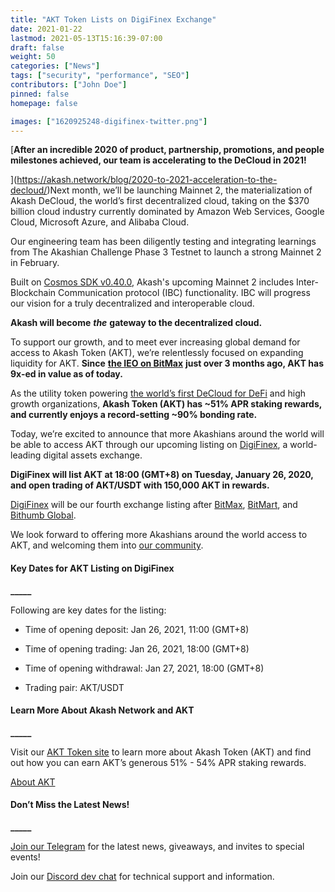 ```yaml
---
title: "AKT Token Lists on DigiFinex Exchange"
date: 2021-01-22
lastmod: 2021-05-13T15:16:39-07:00
draft: false
weight: 50
categories: ["News"]
tags: ["security", "performance", "SEO"]
contributors: ["John Doe"]
pinned: false
homepage: false

images: ["1620925248-digifinex-twitter.png"]
---
```

  
[**After an incredible 2020 of product, partnership, promotions, and people milestones achieved, our team is accelerating to the DeCloud in 2021!**  
  
](https://akash.network/blog/2020-to-2021-acceleration-to-the-decloud/)Next month, we’ll be launching Mainnet 2, the materialization of Akash DeCloud, the world’s first decentralized cloud, taking on the $370 billion cloud industry currently dominated by Amazon Web Services, Google Cloud, Microsoft Azure, and Alibaba Cloud.   

Our engineering team has been diligently testing and integrating learnings from The Akashian Challenge Phase 3 Testnet to launch a strong Mainnet 2 in February.    

Built on [Cosmos SDK v0.40.0](https://github.com/cosmos/cosmos-sdk/releases/tag/v0.40.0), Akash's upcoming Mainnet 2 includes Inter-Blockchain Communication protocol (IBC) functionality. IBC will progress our vision for a truly decentralized and interoperable cloud.  

**Akash will become** _**the**_ **gateway to the decentralized cloud.**  

To support our growth, and to meet ever increasing global demand for access to Akash Token (AKT), we’re relentlessly focused on expanding liquidity for AKT. **Since** [**the IEO on BitMax**](https://akash.network/blog/announcing-akash-mainnet-live-and-bitmax-ieo/) **just over 3 months ago, AKT has 9x-ed in value as of today.**  

As the utility token powering [the world’s first DeCloud for DeFi](https://akash.network/blog/akash-decloud-for-defi/) and high growth organizations, **Akash Token (AKT) has ~51% APR staking rewards, and currently enjoys a record-setting ~90% bonding rate.**  

Today, we’re excited to announce that more Akashians around the world will be able to access AKT through our upcoming listing on [DigiFinex](https://www.digifinex.com/en-ww/), a world-leading digital assets exchange.  

**DigiFinex will list AKT at 18:00 (GMT+8) on Tuesday, January 26, 2020, and open trading of AKT/USDT with 150,000 AKT in rewards.**  

[DigiFinex](https://www.digifinex.com/) will be our fourth exchange listing after [BitMax](https://bitmax.io/en/global-digital-asset-platform), [BitMart](https://www.bitmart.com/), and [Bithumb Global](https://www.bithumb.pro/en-us).  

We look forward to offering more Akashians around the world access to AKT, and welcoming them into [our community](https://t.me/AkashNW).

#### **Key Dates for AKT Listing on DigiFinex**  
**\_\_\_\_\_**

Following are key dates for the listing:  

*   Time of opening deposit: Jan 26, 2021, 11:00 (GMT+8)
    
*   Time of opening trading: Jan 26, 2021, 18:00 (GMT+8)
    
*   Time of opening withdrawal: Jan 27, 2021, 18:00 (GMT+8)
    
*   Trading pair: AKT/USDT
    

#### **Learn More About Akash Network and AKT**  
**\_\_\_\_\_**

Visit our [AKT Token site](https://akash.network/token/) to learn more about Akash Token (AKT) and find out how you can earn AKT’s generous 51% - 54% APR staking rewards.  

[About AKT](https://akash.network/token/)

#### **Don’t Miss the Latest News!**  
**\_\_\_\_\_**

[Join our Telegram](https://t.me/AkashNW) for the latest news, giveaways, and invites to special events!

Join our [Discord dev chat](https://discord.com/invite/DxftX67) for technical support and information.